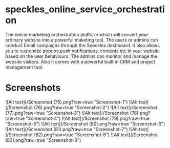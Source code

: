 # speckles_online_service_orchestration

The online marketing orchestration platform which will convert your ordinary website into a powerful maketing tool.
The users or admins can conduct Email campaigns through the Speckles dashboard.
It also allows you to customize popups,push notifications, contents etc in your website based on the user behaviours.
The admins can monitor and manage the website visitors.
Also it comes with a powerful built in CRM and project management tool.

# Screenshots

![Alt text](/Screenshot (75).png?raw=true "Screenshot-1")
![Alt text](/Screenshot (76).png?raw=true "Screenshot-2")
![Alt text](/Screenshot (77).png?raw=true "Screenshot-3")
![Alt text](/Screenshot (78).png?raw=true "Screenshot-4")
![Alt text](/Screenshot (79).png?raw=true "Screenshot-5")
![Alt text](/Screenshot (80).png?raw=true "Screenshot-6")
![Alt text](/Screenshot (81).png?raw=true "Screenshot-7")
![Alt text](/Screenshot (82).png?raw=true "Screenshot-8")
![Alt text](/Screenshot (83).png?raw=true "Screenshot-9")
